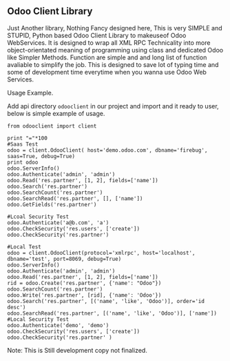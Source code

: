 Odoo Client Library
--
Just Another library, Nothing Fancy designed here, This is very SIMPLE and STUPID, Python based Odoo Client Library to makeuseof Odoo WebServices. It is designed to wrap all XML RPC Technicality into more object-orientated meaning of programming using class and dedicated Odoo like Simpler Methods. Function are simple and and long list of function avaliable to simplify the job. This is designed to save lot of typing time and some of development time everytime when you wanna use Odoo Web Services.

Usage Example.

Add api directory `odooclient` in our project and import and it ready to user, below is simple example of usage.

```
from odooclient import client

print "="*100
#Saas Test
odoo = client.OdooClient( host='demo.odoo.com', dbname='firebug', saas=True, debug=True)
print odoo
odoo.ServerInfo()
odoo.Authenticate('admin', 'admin')
odoo.Read('res.partner', [1, 2], fields=['name'])
odoo.Search('res.partner')
odoo.SearchCount('res.partner')
odoo.SearchRead('res.partner', [], ['name'])
odoo.GetFields('res.partner')

#Lcoal Security Test
odoo.Authenticate('a@b.com', 'a')
odoo.CheckSecurity('res.users', ['create'])
odoo.CheckSecurity('res.partner')

#Local Test
odoo = client.OdooClient(protocol='xmlrpc', host='localhost', dbname='test', port=8069, debug=True)
odoo.ServerInfo()
odoo.Authenticate('admin', 'admin')
odoo.Read('res.partner', [1, 2], fields=['name'])
rid = odoo.Create('res.partner', {'name': "Odoo"})
odoo.SearchCount('res.partner')
odoo.Write('res.partner', [rid], {'name': 'Odoo'})
odoo.Search('res.partner', [('name', 'like', 'Odoo')], order='id desc')
odoo.SearchRead('res.partner', [('name', 'like', 'Odoo')], ['name'])
#Local Security Test
odoo.Authenticate('demo', 'demo')
odoo.CheckSecurity('res.users', ['create'])
odoo.CheckSecurity('res.partner' )
```

Note: This is Still development copy not finalized.
